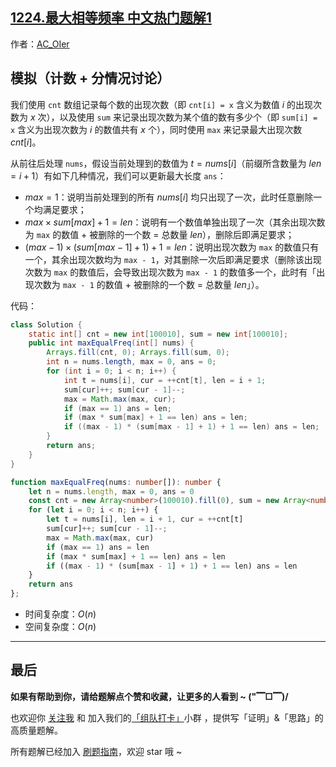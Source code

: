 ## [1224.最大相等频率 中文热门题解1](https://leetcode.cn/problems/maximum-equal-frequency/solutions/100000/by-ac_oier-fviv)

作者：[AC_OIer](https://leetcode.cn/u/AC_OIer)
## 模拟（计数 + 分情况讨论）

我们使用 `cnt` 数组记录每个数的出现次数（即 `cnt[i] = x` 含义为数值 $i$ 的出现次数为 $x$ 次），以及使用 `sum` 来记录出现次数为某个值的数有多少个（即 `sum[i] = x` 含义为出现次数为 $i$ 的数值共有 $x$ 个），同时使用 `max` 来记录最大出现次数 $cnt[i]$。

从前往后处理 `nums`，假设当前处理到的数值为 $t = nums[i]$（前缀所含数量为 $len = i + 1$）有如下几种情况，我们可以更新最大长度 `ans`：

* $max = 1$：说明当前处理到的所有 $nums[i]$ 均只出现了一次，此时任意删除一个均满足要求；
* $max \times sum[max] + 1 = len$：说明有一个数值单独出现了一次（其余出现次数为 `max` 的数值 + 被删除的一个数 = 总数量 $len$），删除后即满足要求；
* $(max - 1) \times (sum[max - 1] + 1) + 1 = len$：说明出现次数为 `max` 的数值只有一个，其余出现次数均为 `max - 1`，对其删除一次后即满足要求（删除该出现次数为 `max` 的数值后，会导致出现次数为 `max - 1` 的数值多一个，此时有「出现次数为 `max - 1` 的数值 + 被删除的一个数 = 总数量 $len$」）。

代码：
```Java []
class Solution {
    static int[] cnt = new int[100010], sum = new int[100010];
    public int maxEqualFreq(int[] nums) {
        Arrays.fill(cnt, 0); Arrays.fill(sum, 0);
        int n = nums.length, max = 0, ans = 0;
        for (int i = 0; i < n; i++) {
            int t = nums[i], cur = ++cnt[t], len = i + 1;
            sum[cur]++; sum[cur - 1]--;
            max = Math.max(max, cur);
            if (max == 1) ans = len;
            if (max * sum[max] + 1 == len) ans = len;
            if ((max - 1) * (sum[max - 1] + 1) + 1 == len) ans = len;
        }
        return ans;
    }
}
```
```TypeScript []
function maxEqualFreq(nums: number[]): number {
    let n = nums.length, max = 0, ans = 0
    const cnt = new Array<number>(100010).fill(0), sum = new Array<number>(100010).fill(0)
    for (let i = 0; i < n; i++) {
        let t = nums[i], len = i + 1, cur = ++cnt[t]
        sum[cur]++; sum[cur - 1]--;
        max = Math.max(max, cur)
        if (max == 1) ans = len
        if (max * sum[max] + 1 == len) ans = len
        if ((max - 1) * (sum[max - 1] + 1) + 1 == len) ans = len
    }
    return ans
};
```
* 时间复杂度：$O(n)$
* 空间复杂度：$O(n)$

---

## 最后

**如果有帮助到你，请给题解点个赞和收藏，让更多的人看到 ~ ("▔□▔)/**

也欢迎你 [关注我](https://acoier.com/oimg/gzh-qrcode.webp) 和 加入我们的[「组队打卡」](https://leetcode-cn.com/u/ac_oier/)小群 ，提供写「证明」&「思路」的高质量题解。

所有题解已经加入 [刷题指南](https://github.com/SharingSource/LogicStack-LeetCode/wiki)，欢迎 star 哦 ~